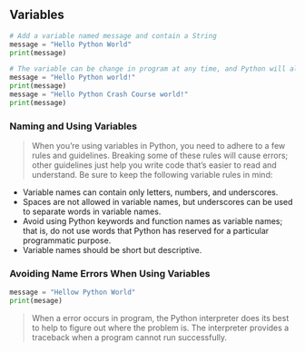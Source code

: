 ## Variables

```python
# Add a variable named message and contain a String
message = "Hello Python World"
print(message)
```

```python
# The variable can be change in program at any time, and Python will always keep track of its current value.
message = "Hello Python world!"
print(message)
message = "Hello Python Crash Course world!"
print(message)
```

### Naming and Using Variables

> When you’re using variables in Python, you need to adhere to a few rules and guidelines. Breaking some of these rules
> will cause errors; other guidelines just help you write code that’s easier to read and understand. Be sure to keep the
> following variable rules in mind:

- Variable names can contain only letters, numbers, and underscores.
- Spaces are not allowed in variable names, but underscores can be used to separate words in variable names.
- Avoid using Python keywords and function names as variable names; that is, do not use words that Python has reserved
  for a particular programmatic purpose.
- Variable names should be short but descriptive.

### Avoiding Name Errors When Using Variables

```python
message = "Hellow Python World"
print(mesage)
```

> When a error occurs in program, the Python interpreter does its best to help to figure out where the problem is. The
> interpreter provides a traceback when a program cannot run successfully.
